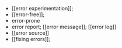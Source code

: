 - [[error experimentation]];
- [[error-free]];
- error-prone
- error report; [[error message]]; [[error log]]
- [[error source]]
- [[fixing errors]]; 
